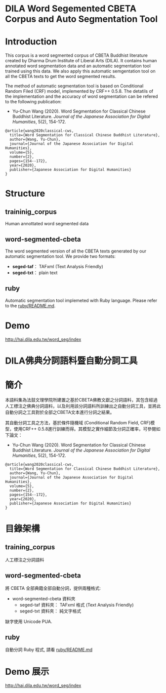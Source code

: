 # DILA Word Segemented CBETA Corpus and Auto Segmentation Tool

# Introduction

This corpus is a word segmented corpus of CBETA Buddhist literature created by Dharma Drum Institute of Liberal Arts (DILA). It contains human annotated word segmentation data and an automatic segmentation tool trained using this data. We also apply this automatic semgentation tool on all the CBETA texts to get the word segmented results.

The method of automatic segmentation tool is based on Conditional Random Filed (CRF) model, implemented by CRF++ 0.5.8. The detatils of the implementation and the accuracy of word segmentation can be refered to the following publication:
* Yu-Chun Wang (2020). Word Segmentation for Classical Chinese Buddhist Literature. *Journal of the Japanese Association for Digital Humanities*, 5(2), 154-172.

```
@article{wang2020classical-cws,
  title={Word Segmentation for Classical Chinese Buddhist Literature},
  author={Wang, Yu-Chun},
  journal={Journal of the Japanese Association for Digital Humanities},
  volume={5},
  number={2},
  pages={154--172},
  year={2020},
  publisher={Japanese Association for Digital Humanities}
}
```

# Structure

## traininig_corpus

Human annottated word segmented data

## word-segmented-cbeta

The word segmented version of all the CBETA texts generated by our automatic segmentation tool. We provide two formats:
* **seged-taf**： TAFxml  (Text Analysis Friendly)
* **seged-txt**： plain text

## ruby

Automatic segmentation tool implemeted with Ruby language. Please refer to the [ruby/README.md](ruby/README.md).

# Demo

http://hai.dila.edu.tw/word_seg/index


# DILA佛典分詞語料暨自動分詞工具

# 簡介


本語料集為法鼓文理學院所建置之基於CBETA佛教文獻之分詞語料，其包含經過人工標注之佛典分詞語料，以及利用該分詞語料所訓練出之自動分詞工具，並將此自動分詞之工具對於全部之CBETA文本進行分詞之結果。

其自動分詞工具之方法，基於條件隨機域 (Conditional Random Field, CRF)模型，使用CRF++ 0.5.8進行訓練而得。其模型之實作細節及分詞正確率，可參閱如下論文：
* Yu-Chun Wang (2020). Word Segmentation for Classical Chinese Buddhist Literature. *Journal of the Japanese Association for Digital Humanities*, 5(2), 154-172.

```
@article{wang2020classical-cws,
  title={Word Segmentation for Classical Chinese Buddhist Literature},
  author={Wang, Yu-Chun},
  journal={Journal of the Japanese Association for Digital Humanities},
  volume={5},
  number={2},
  pages={154--172},
  year={2020},
  publisher={Japanese Association for Digital Humanities}
}
```

# 目錄架構


## training_corpus
人工標注之分詞語料

## word-segmented-cbeta
將 CBETA 全部典籍全部自動分詞，提供兩種格式:

* word-segmented-cbeta 資料夾
  * seged-taf 資料夾： TAFxml 格式 (Text Analysis Friendly)
  * seged-txt 資料夾： 純文字格式

缺字使用 Unicode PUA.

## ruby

自動分詞 Ruby 程式, 請看 [ruby/README.md](ruby/README.md)


# Demo 展示

http://hai.dila.edu.tw/word_seg/index

